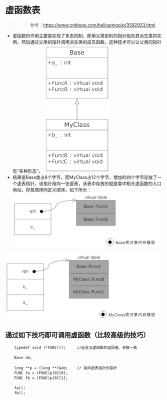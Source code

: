 # 虚函数表

>> 参考：https://www.cnblogs.com/helloamigo/p/3592923.html

- 虚函数的作用主要是实现了多态机制，即用父类型别的指针指向其派生类的实例，然后通过父类的指针调用派生类的成员函数，这种技术可以让父类的指针有“多种形态”。
![](原图.jpg)
- 结果是Base类占8个字节，而MyClass占12个字节，增加的四个字节存放了一个虚表指针，该指针指向一张虚表，该表中存放的就是类中相关虚函数的入口地址，存放顺序同定义顺序。如下所示：
![](Base.jpg)

![](MyClass.jpg)

## 通过如下技巧即可调用虚函数（比较高级的技巧）
```
    typedef void (*FUNC)();     //此处与虚函数的返回值、参数一致

    Base ob;

    long **p = (long **)&ob;    // 指向虚表指针的指针
    FUNC fa = (FUNC)p[0][0];
    FUNC fb = (FUNC)p[0][1];

    fa();
    fb();
```
